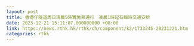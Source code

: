 ```yaml
---
layout: post
title: 香港仔隧道周日清晨5時實施易通行　凌晨1時起有臨時交通安排
date: 2023-12-21 15:11:07.000000000 +08:00
link: https://news.rthk.hk/rthk/ch/component/k2/1733245-20231221.htm
categories: rthk
---
```



